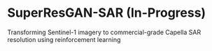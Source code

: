 # SuperResGAN-SAR (In-Progress)
Transforming Sentinel-1 imagery to commercial-grade Capella SAR resolution using reinforcement learning

